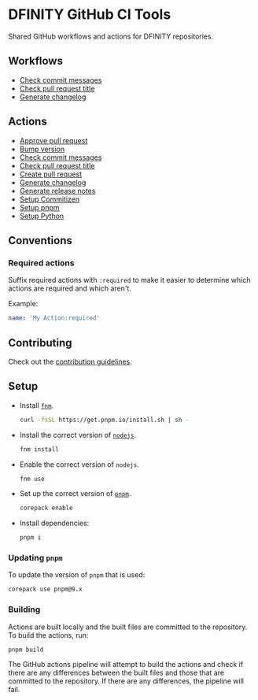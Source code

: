 # DFINITY GitHub CI Tools

Shared GitHub workflows and actions for DFINITY repositories.

## Workflows

- [Check commit messages](./workflows//check-commit-messages/README.md)
- [Check pull request title](./workflows/check-pr-title/README.md)
- [Generate changelog](./workflows/generate-changelog/README.md)

## Actions

- [Approve pull request](./actions/approve-pr/README.md)
- [Bump version](./actions//bump-version/README.md)
- [Check commit messages](./actions/check-commit-messages/README.md)
- [Check pull request title](./actions/check-pr-title/README.md)
- [Create pull request](./actions/create-pr/README.md)
- [Generate changelog](./actions/generate-changelog/README.md)
- [Generate release notes](./actions/generate-release-notes/README.md)
- [Setup Commitizen](./actions/setup-commitizen/README.md)
- [Setup pnpm](./actions/setup-pnpm/README.md)
- [Setup Python](./actions/setup-python/README.md)

## Conventions

### Required actions

Suffix required actions with `:required` to make it easier to determine which actions are required and which aren't.

Example:

```yaml
name: 'My Action:required'
```

## Contributing

Check out the [contribution guidelines](./.github/CONTRIBUTING.md).

## Setup

- Install [`fnm`](https://github.com/Schniz/fnm).
  ```bash
  curl -fsSL https://get.pnpm.io/install.sh | sh -
  ```
- Install the correct version of [`nodejs`](https://nodejs.org).
  ```bash
  fnm install
  ```
- Enable the correct version of `nodejs`.
  ```bash
  fnm use
  ```
- Set up the correct version of [`pnpm`](https://pnpm.io/).
  ```bash
  corepack enable
  ```
- Install dependencies:
  ```bash
  pnpm i
  ```

### Updating `pnpm`

To update the version of `pnpm` that is used:

```bash
corepack use pnpm@9.x
```

### Building

Actions are built locally and the built files are committed to the repository. To build the actions, run:

```bash
pnpm build
```

The GitHub actions pipeline will attempt to build the actions and check if there are any differences between the built files and those that are committed to the repository. If there are any differences, the pipeline will fail.
